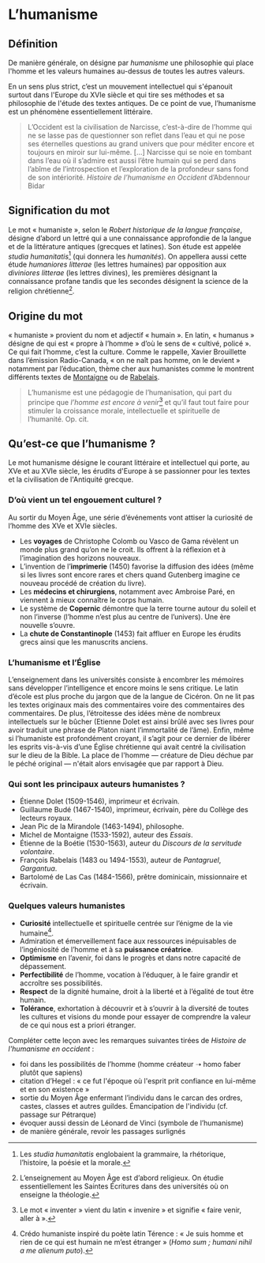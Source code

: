 # L’humanisme
## Définition
De manière générale, on désigne par *humanisme* une philosophie qui place l'homme et les valeurs humaines au-dessus de toutes les autres valeurs.

En un sens plus strict, c’est un mouvement intellectuel qui s'épanouit surtout dans l'Europe du XVIe siècle et qui tire ses méthodes et sa philosophie de l'étude des textes antiques. De ce point de vue, l’humanisme est un phénomène essentiellement littéraire.

> L’Occident est la civilisation de Narcisse, c’est-à-dire de l’homme qui ne se lasse pas de questionner son reflet dans l’eau et qui ne pose ses éternelles questions au grand univers que pour méditer encore et toujours en miroir sur lui-même. [...] Narcisse qui se noie en tombant dans l’eau où il s’admire est aussi l’être humain qui se perd dans l’abîme de l’introspection et l’exploration de la profondeur sans fond de son intériorité.
> *Histoire de l’humanisme en Occident* d’Abdennour Bidar

## Signification du mot

Le mot « humaniste », selon le *Robert historique de la langue française*, désigne d’abord un lettré qui a une connaissance approfondie de la langue et de la littérature antiques (grecques et latines). Son étude est appelée *studia humanitatis*[^1] (qui donnera les *humanités*). On appellera aussi cette étude *humaniores litterae* (les lettres humaines) par opposition aux *diviniores litterae* (les lettres divines), les premières désignant la connaissance profane tandis que les secondes désignent la science de la religion chrétienne[^2].

## Origine du mot

« humaniste » provient du nom et adjectif « humain ». En latin, « humanus » désigne de qui est « propre à l’homme » d’où le sens de « cultivé, policé ». Ce qui fait l’homme, c’est la culture. Comme le rappelle, Xavier Brouillette dans l’émission Radio-Canada, « on ne naît pas homme, on le devient » notamment par l’éducation, thème cher aux humanistes comme le montrent différents textes de [Montaigne](http://www.ralentirtravaux.com/lettres/sequences/troisieme/education/montaigne.php) ou de [Rabelais](http://www.ralentirtravaux.com/lettres/sequences/cinquieme/gargantua/chapitre-xxiii.php).

> L’humanisme est une pédagogie de l’humanisation, qui part du principe que *l’homme est encore à venir*[^3] et qu’il faut tout faire pour stimuler la croissance morale, intellectuelle et spirituelle de l’humanité.
> Op. cit.

## Qu’est-ce que l’humanisme ?

Le mot humanisme désigne le courant littéraire et intellectuel qui porte, au XVe et au XVIe siècle, les érudits d'Europe à se passionner pour les textes et la civilisation de l'Antiquité grecque.

### D’où vient un tel engouement culturel ?

Au sortir du Moyen Âge, une série d’événements vont attiser la curiosité de l’homme des XVe et XVIe siècles.

- Les **voyages** de Christophe Colomb ou Vasco de Gama révèlent un monde plus grand qu’on ne le croit. Ils offrent à la réflexion et à l’imagination des horizons nouveaux. 
- L’invention de l’**imprimerie** (1450) favorise la diffusion des idées (même si les livres sont encore rares et chers quand Gutenberg imagine ce nouveau procédé de création du livre).
- Les **médecins et chirurgiens**, notamment avec Ambroise Paré, en viennent à mieux connaître le corps humain.
- Le système de **Copernic** démontre que la terre tourne autour du soleil et non l’inverse (l’homme n’est plus au centre de l’univers). Une ère nouvelle s’ouvre.
- La **chute de Constantinople** (1453) fait affluer en Europe les érudits grecs ainsi que les manuscrits anciens.

### L’humanisme et l’Église

L’enseignement dans les universités consiste à encombrer les mémoires sans développer l’intelligence et encore moins le sens critique. Le latin d’école est plus proche du jargon que de la langue de Cicéron. On ne lit pas les textes originaux mais des commentaires voire des commentaires des commentaires. De plus, l’étroitesse des idées mène de nombreux intellectuels sur le bûcher (Etienne Dolet est ainsi brûlé avec ses livres pour avoir traduit une phrase de Platon niant l’immortalité de l’âme).
Enfin, même si l’humaniste est profondément croyant, il s’agit pour ce dernier de libérer les esprits vis-à-vis d’une Église chrétienne qui avait centré la civilisation sur le dieu de la Bible. La place de l'homme — créature de Dieu déchue par le péché original — n'était alors envisagée que par rapport à Dieu.

### Qui sont les principaux auteurs humanistes ?

- Étienne Dolet (1509-1546), imprimeur et écrivain.
- Guillaume Budé (1467-1540), imprimeur, écrivain, père du Collège des lecteurs royaux.
- Jean Pic de la Mirandole (1463-1494), philosophe.
- Michel de Montaigne (1533-1592), auteur des *Essais*.
- Étienne de la Boétie (1530-1563), auteur du *Discours de la servitude volontaire*.
- François Rabelais (1483 ou 1494-1553), auteur de *Pantagruel*, *Gargantua*.
- Bartolomé de Las Cas (1484-1566), prêtre dominicain, missionnaire et écrivain.

### Quelques valeurs humanistes

- **Curiosité** intellectuelle et spirituelle centrée sur l’énigme de la vie humaine[^4].
- Admiration et émerveillement face aux ressources inépuisables de l’ingéniosité de l’homme et à sa **puissance créatrice**.
- **Optimisme** en l’avenir, foi dans le progrès et dans notre capacité de dépassement.
- **Perfectibilité** de l’homme, vocation à l’éduquer, à le faire grandir et accroître ses possibilités.
- **Respect** de la dignité humaine, droit à la liberté et à l’égalité de tout être humain.
- **Tolérance**, exhortation à découvrir et à s’ouvrir à la diversité de toutes les cultures et visions du monde pour essayer de comprendre la valeur de ce qui nous est a priori étranger.


Compléter cette leçon avec les remarques suivantes tirées de *Histoire de l'humanisme en occident* :

- foi dans les possibilités de l’homme (homme créateur ➝ homo faber plutôt que sapiens)
- citation d’Hegel : « ce fut l'époque où l'esprit prit confiance en lui-même et en son existence »
- sortie du Moyen Âge enfermant l’individu dans le carcan des ordres, castes, classes et autres guildes. Émancipation de l'individu (cf. passage sur Pétrarque)
- évoquer aussi dessin de Léonard de Vinci (symbole de l’humanisme)
- de manière générale, revoir les passages surlignés



[^1]:	Les *studia humanitatis* englobaient la grammaire, la rhétorique, l’histoire, la poésie et la morale.

[^2]:	L’enseignement au Moyen Âge est d’abord religieux. On étudie essentiellement les Saintes Écritures dans des universités où on enseigne la théologie.

[^3]:	Le mot « inventer » vient du latin « invenire » et signifie « faire venir, aller à ».

[^4]:	Crédo humaniste inspiré du poète latin Térence : « Je suis homme et rien de ce qui est humain ne m’est étranger » (*Homo sum ; humani nihil a me alienum puto*).